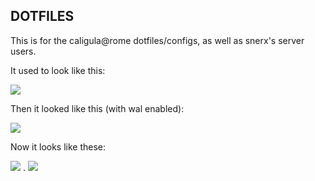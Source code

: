 <h2>DOTFILES</h2>

This is for the caligula@rome dotfiles/configs, as well as snerx's server users.


It used to look like this: 

<img src="https://i.redd.it/9ioonxgbzi3z.png">

Then it looked like this (with wal enabled):

<img src="https://i.imgur.com/tB3XTR8.gif">

Now it looks like these:

<img src="https://i.imgur.com/Gs9MLYS.png">
.
<img src="hhttps://i.imgur.com/RUST5qC.png">
